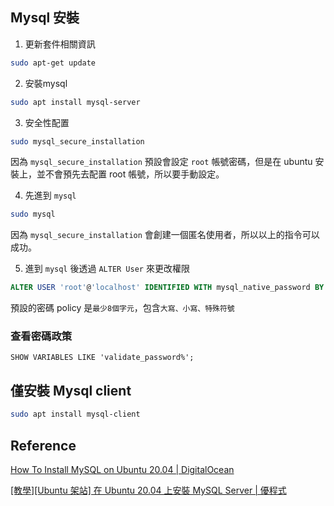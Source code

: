 ## Mysql 安裝

1. 更新套件相關資訊
```sh
sudo apt-get update
```

2. 安裝mysql

```sh
sudo apt install mysql-server
```

3. 安全性配置

```sh
sudo mysql_secure_installation
```

因為 `mysql_secure_installation` 預設會設定 `root` 帳號密碼，但是在 ubuntu 安裝上，並不會預先去配置 root 帳號，所以要手動設定。

4. 先進到 `mysql`

```sh
sudo mysql
```

因為 `mysql_secure_installation` 會創建一個匿名使用者，所以以上的指令可以成功。

5. 進到 `mysql` 後透過 `ALTER User` 來更改權限

```sql
ALTER USER 'root'@'localhost' IDENTIFIED WITH mysql_native_password BY 'password';
```

預設的密碼 policy 是`最少8個字元`，包含`大寫、小寫、特殊符號`


### 查看密碼政策

```mysql
SHOW VARIABLES LIKE 'validate_password%';
```


## 僅安裝 Mysql client

```sh
sudo apt install mysql-client
```


## Reference

[How To Install MySQL on Ubuntu 20.04 | DigitalOcean](https://www.digitalocean.com/community/tutorials/how-to-install-mysql-on-ubuntu-20-04)

[[教學][Ubuntu 架站] 在 Ubuntu 20.04 上安裝 MySQL Server | 優程式](https://ui-code.com/archives/293)
